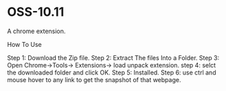 OSS-10.11
=========

A chrome extension. 

How To Use

Step 1: Download the Zip file.
Step 2: Extract The files Into a Folder.
Step 3: Open Chrome->Tools-> Extensions-> load unpack extension.
step 4: selct the downloaded folder and click OK.
Step 5: Installed. 
Step 6: use ctrl and mouse hover to any link to get the snapshot of that webpage. 
